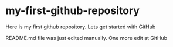 # my-first-github-repository
Here is my first github repository. Lets get started with GitHub

README.md file was just edited manually. One more edit at GitHub

